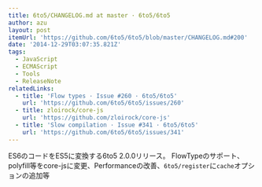 ```yaml
---
title: 6to5/CHANGELOG.md at master · 6to5/6to5
author: azu
layout: post
itemUrl: 'https://github.com/6to5/6to5/blob/master/CHANGELOG.md#200'
date: '2014-12-29T03:07:35.821Z'
tags:
  - JavaScript
  - ECMAScript
  - Tools
  - ReleaseNote
relatedLinks:
  - title: 'Flow types · Issue #260 · 6to5/6to5'
    url: 'https://github.com/6to5/6to5/issues/260'
  - title: zloirock/core-js
    url: 'https://github.com/zloirock/core-js'
  - title: 'Slow compilation · Issue #341 · 6to5/6to5'
    url: 'https://github.com/6to5/6to5/issues/341'
---
```

ES6のコードをES5に変換する6to5 2.0.0リリース。
FlowTypeのサポート、polyfill等をcore-jsに変更、Performanceの改善、`6to5/register`に`cache`オプションの追加等
